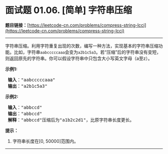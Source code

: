 # 面试题 01.06. [简单] 字符串压缩

**题目链接：**[https://leetcode-cn.com/problems/compress-string-lcci](https://leetcode-cn.com/problems/compress-string-lcci)

---

<div class="content__1Y2H">
 <div class="notranslate">
  <p>字符串压缩。利用字符重复出现的次数，编写一种方法，实现基本的字符串压缩功能。比如，字符串<code>aabcccccaaa</code>会变为<code>a2b1c5a3</code>。若“压缩”后的字符串没有变短，则返回原先的字符串。你可以假设字符串中只包含大小写英文字母（a至z）。</p> 
  <p> <strong>示例1:</strong></p> 
  <pre class="language-text"><strong> 输入</strong>："aabcccccaaa"
<strong> 输出</strong>："a2b1c5a3"
</pre> 
  <p> <strong>示例2:</strong></p> 
  <pre class="language-text"><strong> 输入</strong>："abbccd"
<strong> 输出</strong>："abbccd"
<strong> 解释</strong>："abbccd"压缩后为"a1b2c2d1"，比原字符串长度更长。
</pre> 
  <p><strong>提示：</strong></p> 
  <ol> 
   <li>字符串长度在[0, 50000]范围内。</li> 
  </ol> 
 </div>
</div>

---

```

```